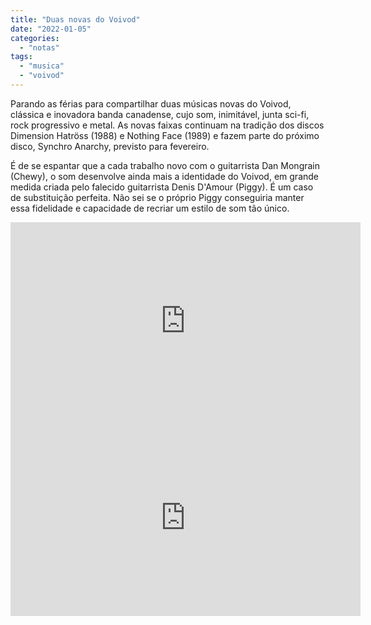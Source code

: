 ```yaml
---
title: "Duas novas do Voivod"
date: "2022-01-05"
categories: 
  - "notas"
tags: 
  - "musica"
  - "voivod"
---
```


Parando as férias para compartilhar duas músicas novas do Voivod, clássica e inovadora banda canadense, cujo som, inimitável, junta sci-fi, rock progressivo e metal. As novas faixas continuam na tradição dos discos Dimension Hatröss (1988) e Nothing Face (1989) e fazem parte do próximo disco, Synchro Anarchy, previsto para fevereiro.

É de se espantar que a cada trabalho novo com o guitarrista Dan Mongrain (Chewy), o som desenvolve ainda mais a identidade do Voivod, em grande medida criada pelo falecido guitarrista Denis D'Amour (Piggy). É um caso de substituição perfeita. Não sei se o próprio Piggy conseguiria manter essa fidelidade e capacidade de recriar um estilo de som tão único.

<iframe width="560" height="315" src="https://www.youtube.com/embed/sIgY8LNK8H4" title="YouTube video player" frameborder="0" allow="accelerometer; autoplay; clipboard-write; encrypted-media; gyroscope; picture-in-picture" allowfullscreen></iframe>

<iframe width="560" height="315" src="https://www.youtube.com/embed/lvHjNcjMqvU" title="YouTube video player" frameborder="0" allow="accelerometer; autoplay; clipboard-write; encrypted-media; gyroscope; picture-in-picture" allowfullscreen></iframe>
